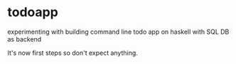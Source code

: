 # todoapp
experimenting with building command line todo app on haskell with SQL DB as backend

It's now first steps so don't expect anything.

